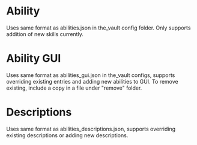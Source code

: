 # Ability
Uses same format as abilities.json in the_vault config folder. Only supports addition of new skills currently.

# Ability GUI
Uses same format as abilities_gui.json in the_vault configs, supports overriding existing entries and adding new abilities to GUI. To remove existing, include a copy in a file under "remove" folder.

# Descriptions
Uses same format as abilities_descriptions.json, supports overriding existing descriptions or adding new descriptions.
